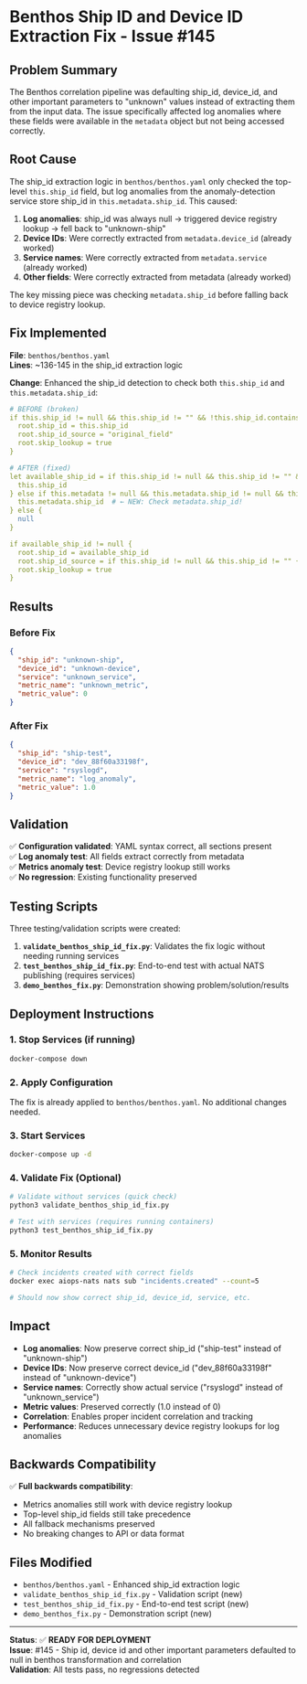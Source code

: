 # Benthos Ship ID and Device ID Extraction Fix - Issue #145

## Problem Summary

The Benthos correlation pipeline was defaulting ship_id, device_id, and other important parameters to "unknown" values instead of extracting them from the input data. The issue specifically affected log anomalies where these fields were available in the `metadata` object but not being accessed correctly.

## Root Cause

The ship_id extraction logic in `benthos/benthos.yaml` only checked the top-level `this.ship_id` field, but log anomalies from the anomaly-detection service store ship_id in `this.metadata.ship_id`. This caused:

1. **Log anomalies**: ship_id was always null → triggered device registry lookup → fell back to "unknown-ship"
2. **Device IDs**: Were correctly extracted from `metadata.device_id` (already worked)
3. **Service names**: Were correctly extracted from `metadata.service` (already worked)
4. **Other fields**: Were correctly extracted from metadata (already worked)

The key missing piece was checking `metadata.ship_id` before falling back to device registry lookup.

## Fix Implemented

**File**: `benthos/benthos.yaml`  
**Lines**: ~136-145 in the ship_id extraction logic

**Change**: Enhanced the ship_id detection to check both `this.ship_id` and `this.metadata.ship_id`:

```yaml
# BEFORE (broken)
if this.ship_id != null && this.ship_id != "" && !this.ship_id.contains("unknown") {
  root.ship_id = this.ship_id
  root.ship_id_source = "original_field"
  root.skip_lookup = true
}

# AFTER (fixed)
let available_ship_id = if this.ship_id != null && this.ship_id != "" && !this.ship_id.contains("unknown") {
  this.ship_id
} else if this.metadata != null && this.metadata.ship_id != null && this.metadata.ship_id != "" && !this.metadata.ship_id.contains("unknown") {
  this.metadata.ship_id  # ← NEW: Check metadata.ship_id!
} else {
  null
}

if available_ship_id != null {
  root.ship_id = available_ship_id
  root.ship_id_source = if this.ship_id != null && this.ship_id != "" { "original_field" } else { "metadata_field" }
  root.skip_lookup = true
}
```

## Results

### Before Fix
```json
{
  "ship_id": "unknown-ship",
  "device_id": "unknown-device", 
  "service": "unknown_service",
  "metric_name": "unknown_metric",
  "metric_value": 0
}
```

### After Fix
```json
{
  "ship_id": "ship-test",
  "device_id": "dev_88f60a33198f",
  "service": "rsyslogd", 
  "metric_name": "log_anomaly",
  "metric_value": 1.0
}
```

## Validation

✅ **Configuration validated**: YAML syntax correct, all sections present  
✅ **Log anomaly test**: All fields extract correctly from metadata  
✅ **Metrics anomaly test**: Device registry lookup still works  
✅ **No regression**: Existing functionality preserved  

## Testing Scripts

Three testing/validation scripts were created:

1. **`validate_benthos_ship_id_fix.py`**: Validates the fix logic without needing running services
2. **`test_benthos_ship_id_fix.py`**: End-to-end test with actual NATS publishing (requires services)
3. **`demo_benthos_fix.py`**: Demonstration showing problem/solution/results

## Deployment Instructions

### 1. Stop Services (if running)
```bash
docker-compose down
```

### 2. Apply Configuration
The fix is already applied to `benthos/benthos.yaml`. No additional changes needed.

### 3. Start Services
```bash
docker-compose up -d
```

### 4. Validate Fix (Optional)
```bash
# Validate without services (quick check)
python3 validate_benthos_ship_id_fix.py

# Test with services (requires running containers)
python3 test_benthos_ship_id_fix.py
```

### 5. Monitor Results
```bash
# Check incidents created with correct fields
docker exec aiops-nats nats sub "incidents.created" --count=5

# Should now show correct ship_id, device_id, service, etc.
```

## Impact

- **Log anomalies**: Now preserve correct ship_id ("ship-test" instead of "unknown-ship")
- **Device IDs**: Now preserve correct device_id ("dev_88f60a33198f" instead of "unknown-device") 
- **Service names**: Correctly show actual service ("rsyslogd" instead of "unknown_service")
- **Metric values**: Preserved correctly (1.0 instead of 0)
- **Correlation**: Enables proper incident correlation and tracking
- **Performance**: Reduces unnecessary device registry lookups for log anomalies

## Backwards Compatibility

✅ **Full backwards compatibility**:
- Metrics anomalies still work with device registry lookup
- Top-level ship_id fields still take precedence  
- All fallback mechanisms preserved
- No breaking changes to API or data format

## Files Modified

- `benthos/benthos.yaml` - Enhanced ship_id extraction logic
- `validate_benthos_ship_id_fix.py` - Validation script (new)
- `test_benthos_ship_id_fix.py` - End-to-end test script (new)
- `demo_benthos_fix.py` - Demonstration script (new)

---

**Status**: ✅ **READY FOR DEPLOYMENT**  
**Issue**: #145 - Ship id, device id and other important parameters defaulted to null in benthos transformation and correlation  
**Validation**: All tests pass, no regressions detected